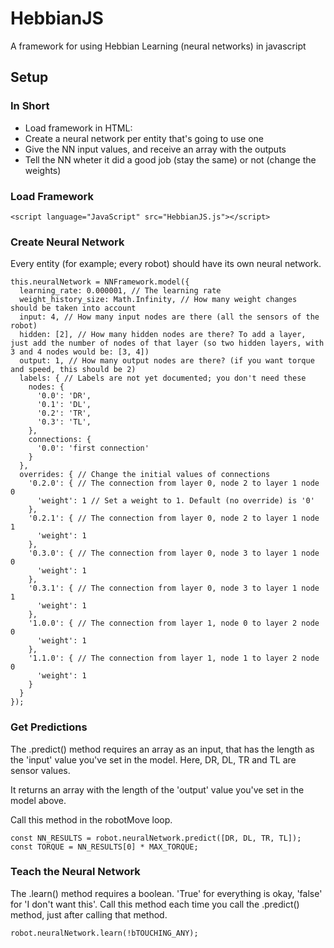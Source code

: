 # HebbianJS
A framework for using Hebbian Learning (neural networks) in javascript

## Setup

### In Short

* Load framework in HTML:
* Create a neural network per entity that's going to use one
* Give the NN input values, and receive an array with the outputs
* Tell the NN wheter it did a good job (stay the same) or not (change the weights)

### Load Framework

```<script language="JavaScript" src="HebbianJS.js"></script>```

### Create Neural Network

Every entity (for example; every robot) should have its own neural network.

```
this.neuralNetwork = NNFramework.model({
  learning_rate: 0.000001, // The learning rate
  weight_history_size: Math.Infinity, // How many weight changes should be taken into account
  input: 4, // How many input nodes are there (all the sensors of the robot)
  hidden: [2], // How many hidden nodes are there? To add a layer, just add the number of nodes of that layer (so two hidden layers, with 3 and 4 nodes would be: [3, 4])
  output: 1, // How many output nodes are there? (if you want torque and speed, this should be 2)
  labels: { // Labels are not yet documented; you don't need these
    nodes: {
      '0.0': 'DR',
      '0.1': 'DL',
      '0.2': 'TR',
      '0.3': 'TL',
    },
    connections: {
      '0.0': 'first connection'
    }
  },
  overrides: { // Change the initial values of connections
    '0.2.0': { // The connection from layer 0, node 2 to layer 1 node 0
      'weight': 1 // Set a weight to 1. Default (no override) is '0'
    },
    '0.2.1': { // The connection from layer 0, node 2 to layer 1 node 1
      'weight': 1
    },
    '0.3.0': { // The connection from layer 0, node 3 to layer 1 node 0
      'weight': 1
    },
    '0.3.1': { // The connection from layer 0, node 3 to layer 1 node 1
      'weight': 1
    },
    '1.0.0': { // The connection from layer 1, node 0 to layer 2 node 0
      'weight': 1
    },
    '1.1.0': { // The connection from layer 1, node 1 to layer 2 node 0
      'weight': 1
    }
  }
});
```

### Get Predictions

The .predict() method requires an array as an input, that has the length as the 'input' value you've set in the model. Here, DR, DL, TR and TL are sensor values.

It returns an array with the length of the 'output' value you've set in the model above.

Call this method in the robotMove loop.

```
const NN_RESULTS = robot.neuralNetwork.predict([DR, DL, TR, TL]);
const TORQUE = NN_RESULTS[0] * MAX_TORQUE;
```

### Teach the Neural Network

The .learn() method requires a boolean. 'True' for everything is okay, 'false' for 'I don't want this'. Call this method each time you call the .predict() method, just after calling that method.

```
robot.neuralNetwork.learn(!bTOUCHING_ANY);
```
